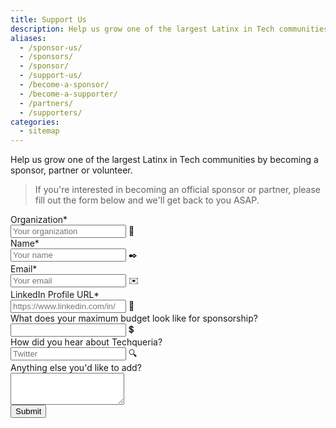 ```yaml
---
title: Support Us
description: Help us grow one of the largest Latinx in Tech communities by becoming a sponsor, partner or volunteer.
aliases:
  - /sponsor-us/
  - /sponsors/
  - /sponsor/
  - /support-us/
  - /become-a-sponsor/
  - /become-a-supporter/
  - /partners/
  - /supporters/
categories:
  - sitemap
---
```


Help us grow one of the largest Latinx in Tech communities by becoming a sponsor, partner or volunteer.

> If you're interested in becoming an official sponsor or partner, please fill out the form below and we'll get back to you ASAP.

<form name="Become a Supporter" method="POST" data-netlify="true" class="form--centered">
  <input type="hidden" aria-label="Subject" name="_subject" value="Techqueria - Become a Supporter">
  <div class="field">
    <label class="label">Organization*</label>
    <div class="control has-icons-left">
      <input class="input" aria-label="Organization" autocomplete="on" type="text" name="organization" placeholder="Your organization" required>
      <span class="icon is-left">
        🏢
      </span>
    </div>
  </div>
  <div class="field">
    <label class="label">Name*</label>
    <div class="control has-icons-left">
      <input class="input" aria-label="Name" autocomplete="on" type="text" name="name" placeholder="Your name" required>
      <span class="icon is-left">
        ✒️
      </span>
    </div>
  </div>
  <div class="field">
    <label class="label">Email*</label>
    <div class="control has-icons-left">
      <input class="input" aria-label="Email" autocomplete="on" type="email" name="email" placeholder="Your email" required>
      <span class="icon is-left">
        ✉️
      </span>
    </div>
  </div>
  <div class="field">
    <label class="label">LinkedIn Profile URL*</label>
    <div class="control has-icons-left">
      <input class="input" aria-label="LinkedIn Profile URL" autocomplete="on" type="url" name="linkedin" placeholder="https://www.linkedin.com/in/" required>
      <span class="icon is-left">
        💼
      </span>
    </div>
  </div>
  <div class="field">
    <label class="label">What does your maximum budget look like for sponsorship?</label>
    <div class="control has-icons-left">
      <input class="input" aria-label="What does your maximum budget look like for sponsorship?" type="number" name="max_budget" min="100" step="100" placeholder="">
      <span class="icon is-left">
        💲
      </span>
    </div>
  </div>
  <div class="field">
    <label class="label">How did you hear about Techqueria?</label>
    <div class="control has-icons-left">
      <input class="input" aria-label="How did you hear about Techqueria?" autocomplete="on" type="text" name="referral" placeholder="Twitter">
      <span class="icon is-left">
        🔍️
      </span>
    </div>
  </div>
  <div class="field">
    <label class="label">Anything else you'd like to add?</label>
    <div class="control">
      <textarea class="textarea" aria-label="Anything else you'd like to add?" spellcheck="true" rows="3" name="message" id="message" placeholder=""></textarea>
    </div>
  </div>
  <div data-netlify-recaptcha="true"></div>
  <div class="field mt-sm">
    <div class="control">
      <button type="submit" class="button is-primary">Submit</button>
    </div>
  </div>
</form>

<!-- Calendly badge widget begin -->
<link href="https://assets.calendly.com/assets/external/widget.css" rel="stylesheet">
<script src="https://assets.calendly.com/assets/external/widget.js" type="text/javascript"></script>
<script type="text/javascript">Calendly.initBadgeWidget({ url: 'https://calendly.com/techqueria/hello?hide_event_type_details=1', text: 'Schedule time with me', color: '#00a2ff', textColor: '#ffffff', branding: true });</script>
<!-- Calendly badge widget end -->
